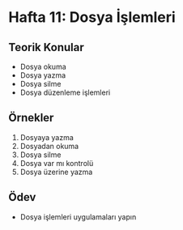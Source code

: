 # Hafta 11: Dosya İşlemleri

## Teorik Konular
- Dosya okuma
- Dosya yazma
- Dosya silme
- Dosya düzenleme işlemleri

## Örnekler
1. Dosyaya yazma
2. Dosyadan okuma
3. Dosya silme
4. Dosya var mı kontrolü
5. Dosya üzerine yazma

## Ödev
- Dosya işlemleri uygulamaları yapın
